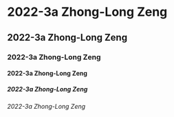 # 2022-3a Zhong-Long Zeng
## 2022-3a Zhong-Long Zeng
### 2022-3a Zhong-Long Zeng
#### 2022-3a Zhong-Long Zeng
##### 2022-3a Zhong-Long Zeng
###### 2022-3a Zhong-Long Zeng
